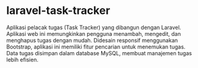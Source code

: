 # laravel-task-tracker
Aplikasi pelacak tugas (Task Tracker) yang dibangun dengan Laravel. Aplikasi web ini memungkinkan pengguna menambah, mengedit, dan menghapus tugas dengan mudah. Didesain responsif menggunakan Bootstrap, aplikasi ini memiliki fitur pencarian untuk menemukan tugas. Data tugas disimpan dalam database MySQL, membuat manajemen tugas lebih efisien.
